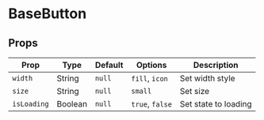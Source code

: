 # BaseButton

## Props

| Prop        | Type    | Default | Options         | Description          |
| ----------- | ------- | ------- | --------------- | -------------------- |
| `width`     | String  | `null`  | `fill`, `icon`  | Set width style      |
| `size`      | String  | `null`  | `small`         | Set size             |
| `isLoading` | Boolean | `null`  | `true`, `false` | Set state to loading |
